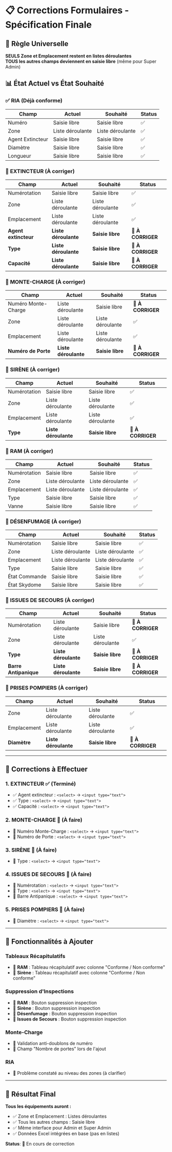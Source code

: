 # 📋 Corrections Formulaires - Spécification Finale

## 🎯 Règle Universelle

**SEULS Zone et Emplacement restent en listes déroulantes**  
**TOUS les autres champs deviennent en saisie libre** (même pour Super Admin)

## 📊 État Actuel vs État Souhaité

### ✅ **RIA** (Déjà conforme)
| Champ | Actuel | Souhaité | Status |
|-------|--------|----------|---------|
| Numéro | Saisie libre | Saisie libre | ✅ |
| Zone | Liste déroulante | Liste déroulante | ✅ |
| Agent Extincteur | Saisie libre | Saisie libre | ✅ |
| Diamètre | Saisie libre | Saisie libre | ✅ |
| Longueur | Saisie libre | Saisie libre | ✅ |

### 🔄 **EXTINCTEUR** (À corriger)
| Champ | Actuel | Souhaité | Status |
|-------|--------|----------|---------|
| Numérotation | Saisie libre | Saisie libre | ✅ |
| Zone | Liste déroulante | Liste déroulante | ✅ |
| Emplacement | Liste déroulante | Liste déroulante | ✅ |
| **Agent extincteur** | **Liste déroulante** | **Saisie libre** | 🔄 **À CORRIGER** |
| **Type** | **Liste déroulante** | **Saisie libre** | 🔄 **À CORRIGER** |
| **Capacité** | **Liste déroulante** | **Saisie libre** | 🔄 **À CORRIGER** |

### 🔄 **MONTE-CHARGE** (À corriger)
| Champ | Actuel | Souhaité | Status |
|-------|--------|----------|---------|
| Numéro Monte-Charge | Liste déroulante | Saisie libre | 🔄 **À CORRIGER** |
| Zone | Liste déroulante | Liste déroulante | ✅ |
| Emplacement | Liste déroulante | Liste déroulante | ✅ |
| **Numéro de Porte** | **Liste déroulante** | **Saisie libre** | 🔄 **À CORRIGER** |

### 🔄 **SIRÈNE** (À corriger)
| Champ | Actuel | Souhaité | Status |
|-------|--------|----------|---------|
| Numérotation | Saisie libre | Saisie libre | ✅ |
| Zone | Liste déroulante | Liste déroulante | ✅ |
| Emplacement | Liste déroulante | Liste déroulante | ✅ |
| **Type** | **Liste déroulante** | **Saisie libre** | 🔄 **À CORRIGER** |

### 🔄 **RAM** (À corriger)
| Champ | Actuel | Souhaité | Status |
|-------|--------|----------|---------|
| Numérotation | Saisie libre | Saisie libre | ✅ |
| Zone | Liste déroulante | Liste déroulante | ✅ |
| Emplacement | Liste déroulante | Liste déroulante | ✅ |
| Type | Saisie libre | Saisie libre | ✅ |
| Vanne | Saisie libre | Saisie libre | ✅ |

### 🔄 **DÉSENFUMAGE** (À corriger)
| Champ | Actuel | Souhaité | Status |
|-------|--------|----------|---------|
| Numérotation | Saisie libre | Saisie libre | ✅ |
| Zone | Liste déroulante | Liste déroulante | ✅ |
| Emplacement | Liste déroulante | Liste déroulante | ✅ |
| Type | Saisie libre | Saisie libre | ✅ |
| État Commande | Saisie libre | Saisie libre | ✅ |
| État Skydome | Saisie libre | Saisie libre | ✅ |

### 🔄 **ISSUES DE SECOURS** (À corriger)
| Champ | Actuel | Souhaité | Status |
|-------|--------|----------|---------|
| Numérotation | Liste déroulante | Saisie libre | 🔄 **À CORRIGER** |
| Zone | Liste déroulante | Liste déroulante | ✅ |
| **Type** | **Liste déroulante** | **Saisie libre** | 🔄 **À CORRIGER** |
| **Barre Antipanique** | **Liste déroulante** | **Saisie libre** | 🔄 **À CORRIGER** |

### 🔄 **PRISES POMPIERS** (À corriger)
| Champ | Actuel | Souhaité | Status |
|-------|--------|----------|---------|
| Zone | Liste déroulante | Liste déroulante | ✅ |
| Emplacement | Liste déroulante | Liste déroulante | ✅ |
| **Diamètre** | **Liste déroulante** | **Saisie libre** | 🔄 **À CORRIGER** |

---

## 🔧 Corrections à Effectuer

### 1. **EXTINCTEUR** ✅ (Terminé)
- ✅ Agent extincteur : `<select>` → `<input type="text">`
- ✅ Type : `<select>` → `<input type="text">`
- ✅ Capacité : `<select>` → `<input type="text">`

### 2. **MONTE-CHARGE** 🔄 (À faire)
- 🔄 Numéro Monte-Charge : `<select>` → `<input type="text">`
- 🔄 Numéro de Porte : `<select>` → `<input type="text">`

### 3. **SIRÈNE** 🔄 (À faire)
- 🔄 Type : `<select>` → `<input type="text">`

### 4. **ISSUES DE SECOURS** 🔄 (À faire)
- 🔄 Numérotation : `<select>` → `<input type="text">`
- 🔄 Type : `<select>` → `<input type="text">`
- 🔄 Barre Antipanique : `<select>` → `<input type="text">`

### 5. **PRISES POMPIERS** 🔄 (À faire)
- 🔄 Diamètre : `<select>` → `<input type="text">`

---

## 📝 Fonctionnalités à Ajouter

### **Tableaux Récapitulatifs**
- 🔄 **RAM** : Tableau récapitulatif avec colonne "Conforme / Non conforme"
- 🔄 **Sirène** : Tableau récapitulatif avec colonne "Conforme / Non conforme"

### **Suppression d'Inspections**
- 🔄 **RAM** : Bouton suppression inspection
- 🔄 **Sirène** : Bouton suppression inspection
- 🔄 **Désenfumage** : Bouton suppression inspection
- 🔄 **Issues de Secours** : Bouton suppression inspection

### **Monte-Charge**
- 🔄 Validation anti-doublons de numéro
- 🔄 Champ "Nombre de portes" lors de l'ajout

### **RIA**
- 🔄 Problème constaté au niveau des zones (à clarifier)

---

## 🎯 Résultat Final

**Tous les équipements auront :**
- ✅ Zone et Emplacement : Listes déroulantes
- ✅ Tous les autres champs : Saisie libre
- ✅ Même interface pour Admin et Super Admin
- ✅ Données Excel intégrées en base (pas en listes)

**Status**: 🔄 En cours de correction
